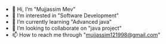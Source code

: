 - 👋 Hi, I’m "Mujjassim Mev"
- 👀 I’m interested in "Software Development"
- 🌱 I’m currently learning "Advanced java"
- 💞️ I’m looking to collaborate on "java project"
- 📫 How to reach me through "mujjassim121998@gmail.com"

<!---
Mujjassim/Mujjassim is a ✨ special ✨ repository because its `README.md` (this file) appears on your GitHub profile.
You can click the Preview link to take a look at your changes.
--->
